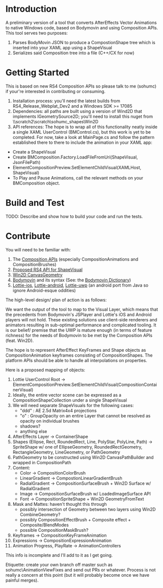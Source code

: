 # Introduction 
A preliminary version of a tool that converts AfterEffects Vector Animations to native Windows code, based on Bodymovin and using Composition APIs. 
This tool serves two purposes:
1. Parses BodyMovin JSON to produce a CompostionShape tree which is inserted into your XAML app using a ShapeVisual
2. Serializes said Composition tree into a file (C++/CX for now)

# Getting Started
This is based on new RS4 Composition APIs so please talk to me (sohumc) if your're interested in contributing or consuming.
1.	Installation process: you'll need the latest builds from RS4_Release_Webplat_Dev2 and a Windows SDK >= 17085
2.	Dependencies: all paths are built using a version of Wind2D that implements IGeometrySource2D; you'll need to install this nuget from \\\scratch2\scratch\sohumc_shapes\Win2D
3.	API references: 
The hope is to wrap all of this functionality neatly inside a single XAML UserControl (BMControl.cs), but this work is yet to be completed. For now, take a look at 
MainPage.cs and follow the pattern established there to there to include the animation in your XAML app:

- Create a ShapeVisual
- Create BMComposition.Factory.LoadFileFromUri(ShapeVisual, JsonFilePath)
- ElementCompositionPreview.SetElementChildVisual(XAMLHost, ShapeVisual)
- To Play and Pause Animations, call the relevant methods on your BMComposition object.

# Build and Test
TODO: Describe and show how to build your code and run the tests. 

# Contribute

You will need to be familiar with:

1. The [Composition APIs](https://docs.microsoft.com/en-us/uwp/api/windows.ui.composition) (especially CompositionAnimations and CompositionBrushes)
2. [Proposed RS4 API for ShapeVisual](https://microsoft.visualstudio.com/OS/ft_comp_r/_git/os?path=%2Fonecoreuap%2Fwindows%2Fdwm%2Fdesign%2FShapes%2FShapes.cs&version=GBuser%2Fanchen%2FShapesApiProposal&_a=contents)
3. [Win2D CanvasGeometry](https://microsoft.github.io/Win2D/html/T_Microsoft_Graphics_Canvas_Geometry_CanvasGeometry.htm)
4. [Bodymovin](https://github.com/bodymovin/bodymovin) and its syntax (See: the [Bodymovin Dictionary](https://microsoft.visualstudio.com/DepComposition.Samples/_git/Lottie?_a=preview&path=%2FBodymovinDictionary.md&version=GBmaster))
5. [Lottie-ios](https://github.com/airbnb/lottie-ios), [Lottie-android](https://github.com/airbnb/lottie-android), [Lottie-uwp](https://github.com/azchohfi/LottieUWP/) (an android port from Java so ignore Android-esque oddities)

The high-level design/ plan of action is as follows:

We want the output of the tool to map to the Visual Layer, which means that the precedents from Bodymovin's JSPlayer and Lottie's iOS and Android players will not hold. 
These existing solutions use client-side renderers and animators resulting in sub-optimal performance and complicated tooling. It is our belief/ premise that the UWP is mature enough 
(in terms of feature richness) for the needs of Bodymovin to be met by the Composition APIs (feat. Win2D). 

The hope is to represent AfterEffect KeyFrames and Shape objects as CompositionAnimation keyframes consisting of CompositionShapes. 
The platform APIs should be able to handle all interpolations on properties.  

Here is a proposed mapping of objects:

1. Lottie UserControl Root -> ElementCompositionPreview.SetElementChildVisual(CompositionContainerVisual)
2. Ideally, the entire vector scene can be expressed as a CompositionShapeCollection under a single ShapeVisual
3. We will need separate ShapeVisuals for the following cases:
    - "ddd" : AE 2.5d Matrix4x4 projections
    - "o" : GroupOpacity on an entire Layer that cannot be resolved as opacity on individual brushes
    - shadows?
    - anything else
4. AfterEffects Layer -> ContainerShape
5. Shapes (Ellipse, Rect, RoundedRect, Line, PolyStar, PolyLine, Path) -> SpriteShape w/ one of EllipseGeometry, RoundedRectGeometry, RectangleGeometry, LineGeometry, or PathGeometry
6. PathGeometry to be constructed using Win2D CanvasPathBuilder and wrapped in CompositionPath
7. Content:
    - Color -> CompositionColorBrush
    - LinearGradient -> CompostionLinearGradientBrush
    - RadialGradient -> CompositionSurfaceBrush + Win2D Surface w/ RadialGradient
    - Image -> CompositionSurfaceBrush w/ LoadedImageSurface API
    - Font -> CompositionSpriteShape + Win2D GeometryFromText
8. Mask and Mattes: haven't thought this through 
    - possibly intersection of Geometry between two layers using Win2D CombineGeometry? 
    - possibly CompositionEffectBrush + Composite effect + Composite/BlendModes
    - possible CompositionMaskBrush?
9. Keyframes -> CompositionKeyFrameAnimation
10. Expressions -> CompositionExpressionAnimation
11. Animation Progress, PlayRate -> AnimationControllers 

This info is incomplete and I'll add to it as I get going.


Etiquette: create your own branch off master such as sohumc\AnimationViewFixes and send out PRs or whatever. Process is not really a concern at this point (but it will probably become once we have painful merges).
